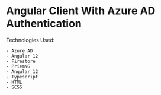 # Angular Client With Azure AD Authentication

   Technologies Used:

    - Azure AD
    - Angular 12
    - Firestore
    - PriemNG
    - Angular 12
    - Typescript
    - HTML
    - SCSS

